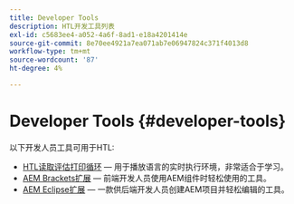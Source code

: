 ```yaml
---
title: Developer Tools
description: HTL开发工具列表
exl-id: c5683ee4-a052-4a6f-8ad1-e18a4201414e
source-git-commit: 8e70ee4921a7ea071ab7e06947824c371f4013d8
workflow-type: tm+mt
source-wordcount: '87'
ht-degree: 4%

---
```


# Developer Tools {#developer-tools}

以下开发人员工具可用于HTL:

* [HTL读取评估打印循环](https://github.com/Adobe-Marketing-Cloud/aem-htl-repl)  — 用于播放语言的实时执行环境，非常适合于学习。
* [AEM Brackets扩展](https://docs.adobe.com/content/help/en/experience-manager-65/developing/devtools/aem-brackets.html)  — 前端开发人员使用AEM组件时轻松使用的工具。
* [AEM Eclipse扩展](https://docs.adobe.com/content/help/en/experience-manager-65/developing/devtools/aem-eclipse.html)  — 一款供后端开发人员创建AEM项目并轻松编辑的工具。
